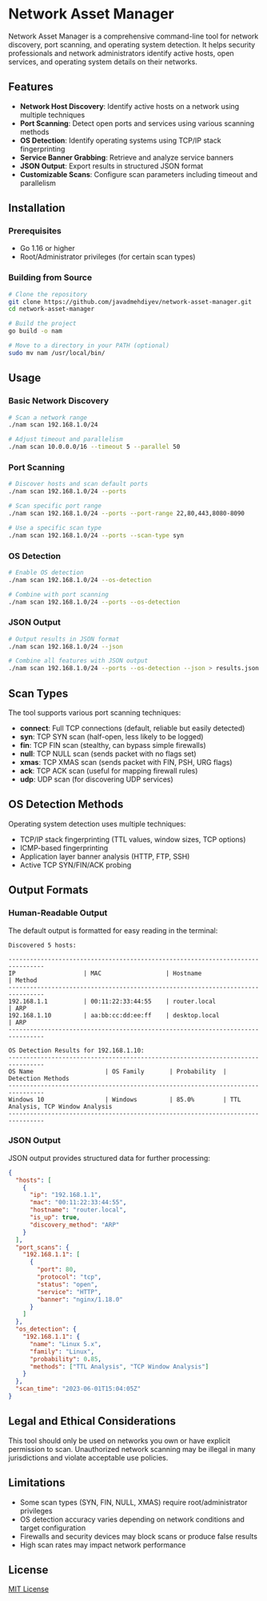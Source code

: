 # Network Asset Manager

Network Asset Manager is a comprehensive command-line tool for network discovery, port scanning, and operating system detection. It helps security professionals and network administrators identify active hosts, open services, and operating system details on their networks.

## Features

- **Network Host Discovery**: Identify active hosts on a network using multiple techniques
- **Port Scanning**: Detect open ports and services using various scanning methods
- **OS Detection**: Identify operating systems using TCP/IP stack fingerprinting
- **Service Banner Grabbing**: Retrieve and analyze service banners
- **JSON Output**: Export results in structured JSON format
- **Customizable Scans**: Configure scan parameters including timeout and parallelism

## Installation

### Prerequisites

- Go 1.16 or higher
- Root/Administrator privileges (for certain scan types)

### Building from Source

```bash
# Clone the repository
git clone https://github.com/javadmehdiyev/network-asset-manager.git
cd network-asset-manager

# Build the project
go build -o nam

# Move to a directory in your PATH (optional)
sudo mv nam /usr/local/bin/
```

## Usage

### Basic Network Discovery

```bash
# Scan a network range
./nam scan 192.168.1.0/24

# Adjust timeout and parallelism
./nam scan 10.0.0.0/16 --timeout 5 --parallel 50
```

### Port Scanning

```bash
# Discover hosts and scan default ports
./nam scan 192.168.1.0/24 --ports

# Scan specific port range
./nam scan 192.168.1.0/24 --ports --port-range 22,80,443,8080-8090

# Use a specific scan type
./nam scan 192.168.1.0/24 --ports --scan-type syn
```

### OS Detection

```bash
# Enable OS detection
./nam scan 192.168.1.0/24 --os-detection

# Combine with port scanning
./nam scan 192.168.1.0/24 --ports --os-detection
```

### JSON Output

```bash
# Output results in JSON format
./nam scan 192.168.1.0/24 --json

# Combine all features with JSON output
./nam scan 192.168.1.0/24 --ports --os-detection --json > results.json
```

## Scan Types

The tool supports various port scanning techniques:

- **connect**: Full TCP connections (default, reliable but easily detected)
- **syn**: TCP SYN scan (half-open, less likely to be logged)
- **fin**: TCP FIN scan (stealthy, can bypass simple firewalls)
- **null**: TCP NULL scan (sends packet with no flags set)
- **xmas**: TCP XMAS scan (sends packet with FIN, PSH, URG flags)
- **ack**: TCP ACK scan (useful for mapping firewall rules)
- **udp**: UDP scan (for discovering UDP services)

## OS Detection Methods

Operating system detection uses multiple techniques:

- TCP/IP stack fingerprinting (TTL values, window sizes, TCP options)
- ICMP-based fingerprinting
- Application layer banner analysis (HTTP, FTP, SSH)
- Active TCP SYN/FIN/ACK probing

## Output Formats

### Human-Readable Output

The default output is formatted for easy reading in the terminal:

```
Discovered 5 hosts:

--------------------------------------------------------------------------------
IP                   | MAC                  | Hostname                        | Method
--------------------------------------------------------------------------------
192.168.1.1          | 00:11:22:33:44:55    | router.local                    | ARP
192.168.1.10         | aa:bb:cc:dd:ee:ff    | desktop.local                   | ARP
--------------------------------------------------------------------------------

OS Detection Results for 192.168.1.10:
--------------------------------------------------------------------------------
OS Name                    | OS Family       | Probability  | Detection Methods
--------------------------------------------------------------------------------
Windows 10                 | Windows         | 85.0%        | TTL Analysis, TCP Window Analysis
--------------------------------------------------------------------------------
```

### JSON Output

JSON output provides structured data for further processing:

```json
{
  "hosts": [
    {
      "ip": "192.168.1.1",
      "mac": "00:11:22:33:44:55",
      "hostname": "router.local",
      "is_up": true,
      "discovery_method": "ARP"
    }
  ],
  "port_scans": {
    "192.168.1.1": [
      {
        "port": 80,
        "protocol": "tcp",
        "status": "open",
        "service": "HTTP",
        "banner": "nginx/1.18.0"
      }
    ]
  },
  "os_detection": {
    "192.168.1.1": {
      "name": "Linux 5.x",
      "family": "Linux",
      "probability": 0.85,
      "methods": ["TTL Analysis", "TCP Window Analysis"]
    }
  },
  "scan_time": "2023-06-01T15:04:05Z"
}
```

## Legal and Ethical Considerations

This tool should only be used on networks you own or have explicit permission to scan. Unauthorized network scanning may be illegal in many jurisdictions and violate acceptable use policies.

## Limitations

- Some scan types (SYN, FIN, NULL, XMAS) require root/administrator privileges
- OS detection accuracy varies depending on network conditions and target configuration
- Firewalls and security devices may block scans or produce false results
- High scan rates may impact network performance

## License

[MIT License](LICENSE)

